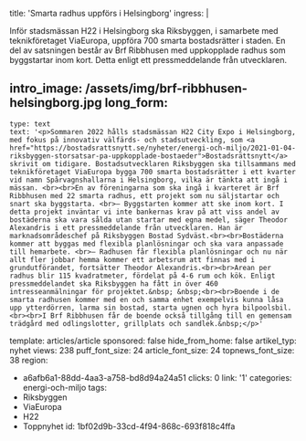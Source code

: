 title: 'Smarta radhus uppförs i Helsingborg'
ingress: |
  <p>Inför stadsmässan H22 i Helsingborg ska Riksbyggen, i samarbete med teknikföretaget ViaEuropa, uppföra 700 smarta bostadsrätter i staden. En del av satsningen består av Brf Ribbhusen med uppkopplade radhus som byggstartar inom kort. Detta enligt ett pressmeddelande från utvecklaren.
  </p>
  
intro_image: /assets/img/brf-ribbhusen-helsingborg.jpg
long_form:
  -
    type: text
    text: '<p>Sommaren 2022 hålls stadsmässan H22 City Expo i Helsingborg, med fokus på innovativ välfärds- och stadsutveckling, som <a href="https://bostadsrattsnytt.se/nyheter/energi-och-miljo/2021-01-04-riksbyggen-storsatsar-pa-uppkopplade-bostaeder">Bostadsrättsnytt</a> skrivit om tidigare. Bostadsutvecklaren Riksbyggen ska tillsammans med teknikföretaget ViaEuropa bygga 700 smarta bostadsrätter i ett kvarter vid namn Spårvagnshallarna i Helsingborg, vilka är tänkta att ingå i mässan. <br><br>En av föreningarna som ska ingå i kvarteret är Brf Ribbhusen med 22 smarta radhus, ett projekt som nu säljstartar och snart ska byggstarta. <br>– Byggstarten kommer att ske inom kort. I detta projekt inväntar vi inte bankernas krav på att viss andel av bostäderna ska vara sålda utan startar med egna medel, säger Theodor Alexandris i ett pressmeddelande från utvecklaren. Han är marknadsområdeschef på Riksbyggen Bostad Sydväst.<br><br>Bostäderna kommer att byggas med flexibla planlösningar och ska vara anpassade till hemarbete. <br>– Radhusen får flexibla planlösningar och nu när allt fler jobbar hemma kommer ett arbetsrum att finnas med i grundutförandet, fortsätter Theodor Alexandris.<br><br>Arean per radhus blir 115 kvadratmeter, fördelat på 4-6 rum och kök. Enligt pressmeddelandet ska Riksbyggen ha fått in över 460 intresseanmälningar för projektet.&nbsp; &nbsp;<br><br>Boende i de smarta radhusen kommer med en och samma enhet exempelvis kunna låsa upp ytterdörren, larma sin bostad, starta ugnen och hyra bilpoolsbil. <br><br>I Brf Ribbhusen får de boende också tillgång till en gemensam trädgård med odlingslotter, grillplats och sandlek.&nbsp;</p>'
template: articles/article
sponsored: false
hide_from_home: false
artikel_typ: nyhet
views: 238
puff_font_size: 24
article_font_size: 24
topnews_font_size: 38
region:
  - a6afb6a1-88dd-4aa3-a758-bd8d94a24a51
clicks: 0
link: '1'
categories: energi-och-miljo
tags:
  - Riksbyggen
  - ViaEuropa
  - H22
  - Toppnyhet
id: 1bf02d9b-33cd-4f94-868c-693f818c4ffa
